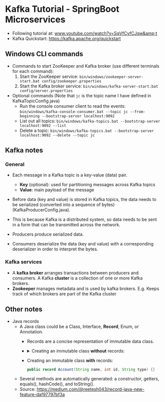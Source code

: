 # Kafka Tutorial - SpringBoot Microservices
- Following tutorial at: www.youtube.com/watch?v=SqVfCyfCJqw&amp;t
- Kafka Quickstart: https://kafka.apache.org/quickstart

## Windows CLI commands
- Commands to start ZooKeeper and Kafka broker (use different terminals for each command):
  1. Start the ZooKeeper service: `bin/windows/zookeeper-server-start.bat config/zookeeper.properties`
  2. Start the Kafka broker service: `bin/windows/kafka-server-start.bat config/server.properties`
- Optional commands (Note that `jc` is the topic name I have defined in KafkaTopicConfig.java)
  - Run the console consumer client to read the events: `bin/windows/kafka-console-consumer.bat --topic jc --from-beginning --bootstrap-server localhost:9092`
  - List out all topics: `bin/windows/kafka-topics.bat --bootstrap-server localhost:9092 --list`
  - Delete a topic: `bin/windows/kafka-topics.bat --bootstrap-server localhost:9092 --delete --topic jc`

## Kafka notes

### General
- Each message in a Kafka topic is a key-value (data) pair.
  - **Key** (optional): used for partitioning messages across Kafka topics
  - **Value**: main payload of the message

- Before data (key and value) is stored in Kafka topics, the data needs to be serialized (converted into a sequence of bytes) (KafkaProducerConfig.java).
- This is because Kafka is a distributed system, so data needs to be sent in a form that can be transmitted across the network.
- Producers produce serialized data.
- Consumers deserialize the data (key and value) with a corresponding deserializer in order to interpret the bytes.

### Kafka services
- A **kafka broker** arranges transactions between producers and consumers. A Kafka **cluster** is a collection of one or more Kafka brokers.
- **Zookeeper** manages metadata and is used by kafka brokers. E.g. Keeps track of which brokers are part of the Kafka cluster

## Other notes
- Java records
  - A Java class could be a Class, Interface, **Record**, Enum, or Annotation.
    - Records are a concise representation of immutable data class.
    - <details>
        <summary>Creating an immutable class <b>without</b> records:</summary>
            
        ```java
            
        public final class Account {
            
          private final String name;
          private final int id;
          private final String type;
            
          public Account(String name, int id, String type) {
            this.name = name;
            this.id = id;
            this.type = type;
          }
            
          public String name() {
            return name;
          }
            
          public int id() {
            return id;
          }
            
          public String type() {
            return type;
          }
            
          @Override
          public boolean equals(Object o) {
            if (this == o) return true;
            if (o == null || getClass() != o.getClass()) return false;
            Account that = (Account) o;
            return id == that.id && Objects.equals(name, that.name) && Objects.equals(type, that.type);
          }
            
          @Override
          public int hashCode() {
            return Objects.hash(name, id, type);
          }
            
          @Override
          public String toString() {
            return "Account{" +
                    "name='" + name + '\'' +
                    ", id=" + id +
                    ", type='" + type + '\'' +
                    '}';
          }
        }
        ```
      </details>
    - Creating an immutable class **with** records:
      ```java
      public record Account(String name, int id, String type) {}
      ```
  - Several methods are automatically generated: a constructor, getters, equals(), hashCode(), and toString().
  - Source: https://medium.com/@reetesh043/record-java-new-feature-daf97797bf3a